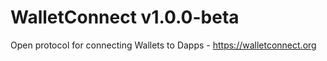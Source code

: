 # WalletConnect v1.0.0-beta

Open protocol for connecting Wallets to Dapps - https://walletconnect.org
